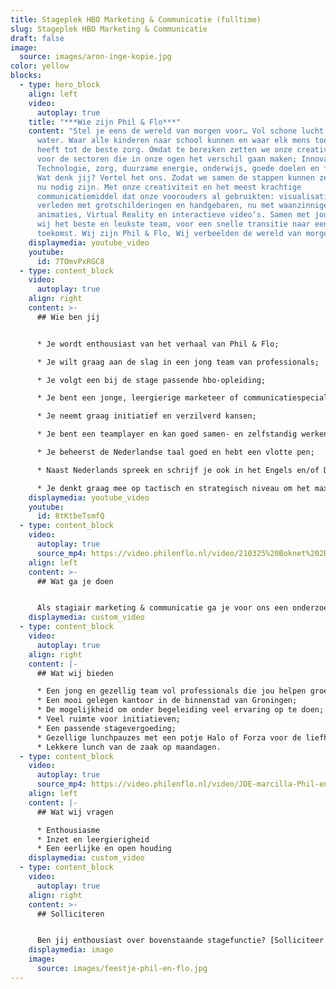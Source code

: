 ```yaml
---
title: Stageplek HBO Marketing & Communicatie (fulltime)
slug: Stageplek HBO Marketing & Communicatie
draft: false
image:
  source: images/aron-inge-kopie.jpg
color: yellow
blocks:
  - type: hero_block
    align: left
    video:
      autoplay: true
    title: "***Wie zijn Phil & Flo***"
    content: "Stel je eens de wereld van morgen voor… Vol schone lucht en schoon
      water. Waar alle kinderen naar school kunnen en waar elk mens toegang
      heeft tot de beste zorg. Omdat te bereiken zetten we onze creativiteit in
      voor de sectoren die in onze ogen het verschil gaan maken; Innovatieve
      Technologie, zorg, duurzame energie, onderwijs, goede doelen en fair food.
      Wat denk jij? Vertel het ons. Zodat we samen de stappen kunnen zetten die
      nu nodig zijn. Met onze creativiteit en het meest krachtige
      communicatiemiddel dat onze voorouders al gebruikten: visualisatie. In het
      verleden met grotschilderingen en handgebaren, nu met waanzinnige 3D
      animaties, Virtual Reality en interactieve video’s. Samen met jou vormen
      wij het beste en leukste team, voor een snelle transitie naar een mooie
      toekomst. Wij zijn Phil & Flo, Wij verbeelden de wereld van morgen."
    displaymedia: youtube_video
    youtube:
      id: 7TOmvPxRGC8
  - type: content_block
    video:
      autoplay: true
    align: right
    content: >-
      ## Wie ben jij


      * Je wordt enthousiast van het verhaal van Phil & Flo;

      * Je wilt graag aan de slag in een jong team van professionals;

      * Je volgt een bij de stage passende hbo-opleiding;

      * Je bent een jonge, leergierige marketeer of communicatiespecialist met affiniteit voor film, animatie en design;

      * Je neemt graag initiatief en verzilverd kansen;

      * Je bent een teamplayer en kan goed samen- en zelfstandig werken;

      * Je beheerst de Nederlandse taal goed en hebt een vlotte pen;

      * Naast Nederlands spreek en schrijf je ook in het Engels en/of Duits;

      * Je denkt graag mee op tactisch en strategisch niveau om het maximale resultaat te bereiken.
    displaymedia: youtube_video
    youtube:
      id: 8tKtbeTsmfQ
  - type: content_block
    video:
      autoplay: true
      source_mp4: https://video.philenflo.nl/video/210325%20Boknet%202D%20kunst%20-%20Phil%20en%20Flo%202D%20animaties.mp4
    align: left
    content: >-
      ## Wat ga je doen


      Als stagiair marketing & communicatie ga je voor ons een onderzoek uitvoeren in lijn met je opleiding en stage-eisen. Naast je onderzoeksopdracht help je ons bij onze dagelijkse bedrijfsvoering. Je draagt verantwoordelijkheid voor onze socials, schrijft pakkende teksten voor de website en ondersteund het team met je schrijfvaardigheid en verfrissende inzichten. Je wordt nauw betrokken bij onze marketing en communicatie overleggen en denkt tijdens deze meetings mee over kansen, en optimalisaties.
    displaymedia: custom_video
  - type: content_block
    video:
      autoplay: true
    align: right
    content: |-
      ## Wat wij bieden

      * Een jong en gezellig team vol professionals die jou helpen groeien;
      * Een mooi gelegen kantoor in de binnenstad van Groningen;
      * De mogelijkheid om onder begeleiding veel ervaring op te doen;
      * Veel ruimte voor initiatieven;
      * Een passende stagevergoeding;
      * Gezellige lunchpauzes met een potje Halo of Forza voor de liefhebbers;
      * Lekkere lunch van de zaak op maandagen.
  - type: content_block
    video:
      autoplay: true
      source_mp4: https://video.philenflo.nl/video/JDE-marcilla-Phil-en-Flo-website-source.mp4
    align: left
    content: |-
      ## Wat wij vragen

      * Enthousiasme
      * Inzet en leergierigheid
      * Een eerlijke en open houding
    displaymedia: custom_video
  - type: content_block
    video:
      autoplay: true
    align: right
    content: >-
      ## Solliciteren


      Ben jij enthousiast over bovenstaande stagefunctie? [Solliciteer dan snel](https://www.philenflo.nl/stage/) door je CV en motivatie (in video- of briefvorm) op te sturen. Heb je vragen, dan kan je ons altijd even bellen. Hopelijk tot binnenkort!
    displaymedia: image
    image:
      source: images/feestje-phil-en-flo.jpg
---
```

